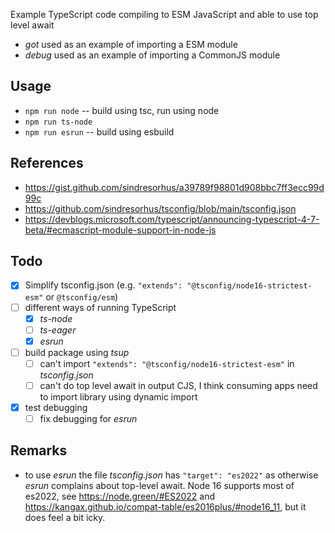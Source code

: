 Example TypeScript code compiling to ESM JavaScript and able to use top level await

- _got_ used as an example of importing a ESM module
- _debug_ used as an example of importing a CommonJS module

## Usage

- `npm run node` -- build using tsc, run using node
- `npm run ts-node`
- `npm run esrun` -- build using esbuild

## References

- https://gist.github.com/sindresorhus/a39789f98801d908bbc7ff3ecc99d99c
- https://github.com/sindresorhus/tsconfig/blob/main/tsconfig.json
- https://devblogs.microsoft.com/typescript/announcing-typescript-4-7-beta/#ecmascript-module-support-in-node-js

## Todo

- [x] Simplify tsconfig.json (e.g. `"extends": "@tsconfig/node16-strictest-esm"` or `@tsconfig/esm`)
- [ ] different ways of running TypeScript
  - [x] _ts-node_
  - [ ] _ts-eager_
  - [x] _esrun_
- [ ] build package using _tsup_
  - [ ] can't import `"extends": "@tsconfig/node16-strictest-esm"` in _tsconfig.json_
  - [ ] can't do top level await in output CJS, I think consuming apps need to import library using dynamic import
- [x] test debugging
  - [ ] fix debugging for _esrun_

## Remarks

- to use _esrun_ the file _tsconfig.json_ has `"target": "es2022"` as otherwise _esrun_ complains about top-level await. Node 16 supports most of es2022, see https://node.green/#ES2022 and https://kangax.github.io/compat-table/es2016plus/#node16_11, but it does feel a bit icky.
